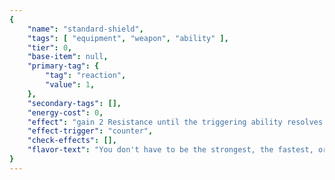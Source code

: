 ```yaml
---
{
	"name": "standard-shield",
	"tags": [ "equipment", "weapon", "ability" ],
	"tier": 0,
	"base-item": null,
	"primary-tag": {
		"tag": "reaction",
		"value": 1,
	},
	"secondary-tags": [],
	"energy-cost": 0,
	"effect": "gain 2 Resistance until the triggering ability resolves.",
	"effect-trigger": "counter",
	"check-effects": [],
	"flavor-text": "You don't have to be the strongest, the fastest, or the smartest to make it to the top. You just need to live the longest.",
}
---
```

